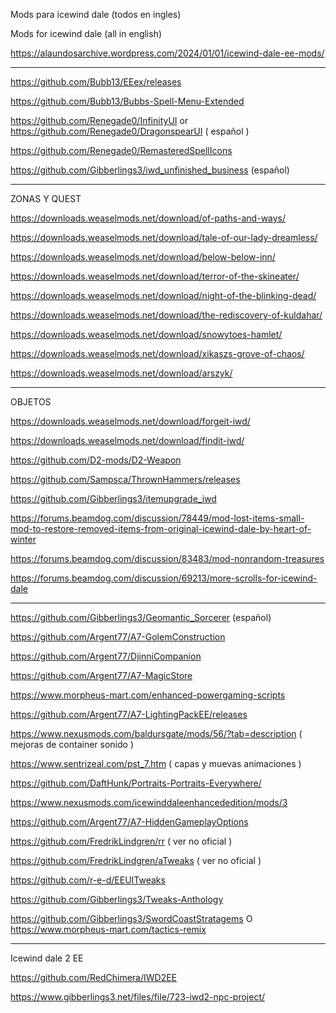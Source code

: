 Mods para icewind dale (todos en ingles)

Mods for icewind dale (all in english)

https://alaundosarchive.wordpress.com/2024/01/01/icewind-dale-ee-mods/

--------------------------------------------------------------------------------------------------------------------------------

https://github.com/Bubb13/EEex/releases

https://github.com/Bubb13/Bubbs-Spell-Menu-Extended

https://github.com/Renegade0/InfinityUI or https://github.com/Renegade0/DragonspearUI ( español )

https://github.com/Renegade0/RemasteredSpellIcons

https://github.com/Gibberlings3/iwd_unfinished_business (español)


------------------------------------------------------------------------------------------------------------------------------
ZONAS Y QUEST 

https://downloads.weaselmods.net/download/of-paths-and-ways/

https://downloads.weaselmods.net/download/tale-of-our-lady-dreamless/

https://downloads.weaselmods.net/download/below-below-inn/

https://downloads.weaselmods.net/download/terror-of-the-skineater/

https://downloads.weaselmods.net/download/night-of-the-blinking-dead/

https://downloads.weaselmods.net/download/the-rediscovery-of-kuldahar/

https://downloads.weaselmods.net/download/snowytoes-hamlet/

https://downloads.weaselmods.net/download/xikaszs-grove-of-chaos/

https://downloads.weaselmods.net/download/arszyk/


-------------------------------------------------------------------------------------------------------------------
OBJETOS

https://downloads.weaselmods.net/download/forgeit-iwd/

https://downloads.weaselmods.net/download/findit-iwd/

https://github.com/D2-mods/D2-Weapon

https://github.com/Sampsca/ThrownHammers/releases

https://github.com/Gibberlings3/itemupgrade_iwd

https://forums.beamdog.com/discussion/78449/mod-lost-items-small-mod-to-restore-removed-items-from-original-icewind-dale-by-heart-of-winter

https://forums.beamdog.com/discussion/83483/mod-nonrandom-treasures 

https://forums.beamdog.com/discussion/69213/more-scrolls-for-icewind-dale

-------------------------------------------------------------------------------------------------------------------

https://github.com/Gibberlings3/Geomantic_Sorcerer (español)

https://github.com/Argent77/A7-GolemConstruction

https://github.com/Argent77/DjinniCompanion

https://github.com/Argent77/A7-MagicStore

https://www.morpheus-mart.com/enhanced-powergaming-scripts

https://github.com/Argent77/A7-LightingPackEE/releases

https://www.nexusmods.com/baldursgate/mods/56/?tab=description ( mejoras de container sonido )

https://www.sentrizeal.com/pst_7.htm ( capas y muevas animaciones )

https://github.com/DaftHunk/Portraits-Portraits-Everywhere/

https://www.nexusmods.com/icewinddaleenhancededition/mods/3

https://github.com/Argent77/A7-HiddenGameplayOptions

https://github.com/FredrikLindgren/rr  ( ver no oficial )

https://github.com/FredrikLindgren/aTweaks ( ver no oficial )

https://github.com/r-e-d/EEUITweaks

https://github.com/Gibberlings3/Tweaks-Anthology

https://github.com/Gibberlings3/SwordCoastStratagems  O https://www.morpheus-mart.com/tactics-remix



------------------------------------------------------------------------------------------------------
Icewind dale 2 EE

https://github.com/RedChimera/IWD2EE

https://www.gibberlings3.net/files/file/723-iwd2-npc-project/
